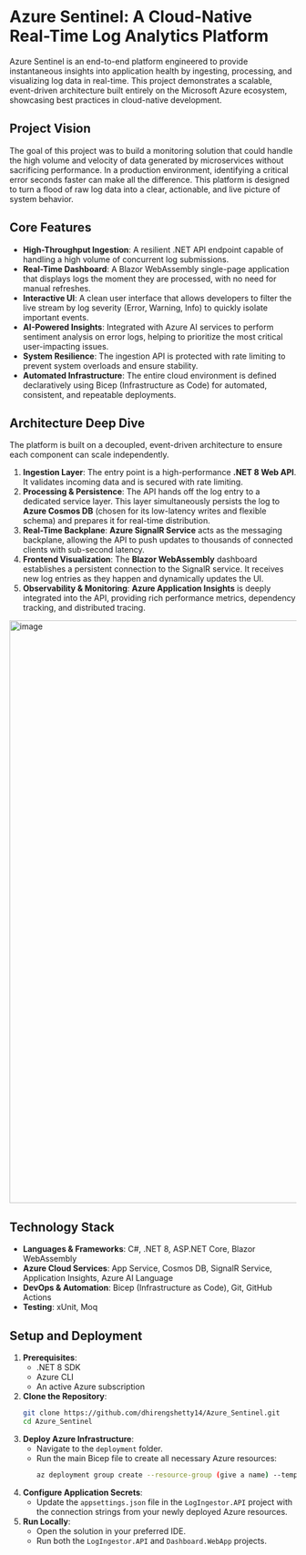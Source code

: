 # Azure Sentinel: A Cloud-Native Real-Time Log Analytics Platform

Azure Sentinel is an end-to-end platform engineered to provide instantaneous insights into application health by ingesting, processing, and visualizing log data in real-time. This project demonstrates a scalable, event-driven architecture built entirely on the Microsoft Azure ecosystem, showcasing best practices in cloud-native development.

## Project Vision

The goal of this project was to build a monitoring solution that could handle the high volume and velocity of data generated by microservices without sacrificing performance. In a production environment, identifying a critical error seconds faster can make all the difference. This platform is designed to turn a flood of raw log data into a clear, actionable, and live picture of system behavior.

## Core Features

* **High-Throughput Ingestion**: A resilient .NET API endpoint capable of handling a high volume of concurrent log submissions.
* **Real-Time Dashboard**: A Blazor WebAssembly single-page application that displays logs the moment they are processed, with no need for manual refreshes.
* **Interactive UI**: A clean user interface that allows developers to filter the live stream by log severity (Error, Warning, Info) to quickly isolate important events.
* **AI-Powered Insights**: Integrated with Azure AI services to perform sentiment analysis on error logs, helping to prioritize the most critical user-impacting issues.
* **System Resilience**: The ingestion API is protected with rate limiting to prevent system overloads and ensure stability.
* **Automated Infrastructure**: The entire cloud environment is defined declaratively using Bicep (Infrastructure as Code) for automated, consistent, and repeatable deployments.

## Architecture Deep Dive

The platform is built on a decoupled, event-driven architecture to ensure each component can scale independently.



1.  **Ingestion Layer**: The entry point is a high-performance **.NET 8 Web API**. It validates incoming data and is secured with rate limiting.
2.  **Processing & Persistence**: The API hands off the log entry to a dedicated service layer. This layer simultaneously persists the log to **Azure Cosmos DB** (chosen for its low-latency writes and flexible schema) and prepares it for real-time distribution.
3.  **Real-Time Backplane**: **Azure SignalR Service** acts as the messaging backplane, allowing the API to push updates to thousands of connected clients with sub-second latency.
4.  **Frontend Visualization**: The **Blazor WebAssembly** dashboard establishes a persistent connection to the SignalR service. It receives new log entries as they happen and dynamically updates the UI.
5.  **Observability & Monitoring**: **Azure Application Insights** is deeply integrated into the API, providing rich performance metrics, dependency tracking, and distributed tracing.

<img width="1536" height="1024" alt="image" src="https://github.com/user-attachments/assets/a2573d8c-0227-49ce-9ce1-0e000f4626af" />

## Technology Stack

* **Languages & Frameworks**: C#, .NET 8, ASP.NET Core, Blazor WebAssembly
* **Azure Cloud Services**: App Service, Cosmos DB, SignalR Service, Application Insights, Azure AI Language
* **DevOps & Automation**: Bicep (Infrastructure as Code), Git, GitHub Actions
* **Testing**: xUnit, Moq

## Setup and Deployment

1.  **Prerequisites**:
    * .NET 8 SDK
    * Azure CLI
    * An active Azure subscription
2.  **Clone the Repository**:
    ```bash
    git clone https://github.com/dhirengshetty14/Azure_Sentinel.git
    cd Azure_Sentinel
    ```
3.  **Deploy Azure Infrastructure**:
    * Navigate to the `deployment` folder.
    * Run the main Bicep file to create all necessary Azure resources:
        ```bash
        az deployment group create --resource-group (give a name) --template-file main.bicep
        ```
4.  **Configure Application Secrets**:
    * Update the `appsettings.json` file in the `LogIngestor.API` project with the connection strings from your newly deployed Azure resources.
5.  **Run Locally**:
    * Open the solution in your preferred IDE.
    * Run both the `LogIngestor.API` and `Dashboard.WebApp` projects.
